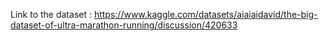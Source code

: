  Link to the dataset : https://www.kaggle.com/datasets/aiaiaidavid/the-big-dataset-of-ultra-marathon-running/discussion/420633

